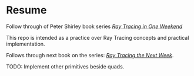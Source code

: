 # Resume

Follow through of Peter Shirley book series [_Ray Tracing in One Weekend_](https://raytracing.github.io/books/RayTracingInOneWeekend.html)

This repo is intended as a practice over Ray Tracing concepts and practical implementation.

Follows through next book on the series: [_Ray Tracing the Next Week_](https://raytracing.github.io/books/RayTracingTheNextWeek.html).

TODO: Implement other primitives beside quads.